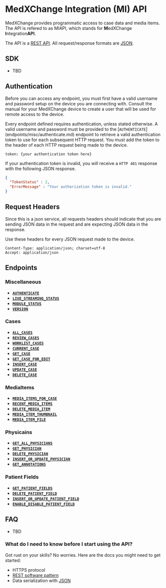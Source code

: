 # MedXChange Integration (MI) API

MedXChange provides programmatic access to case data and media items. The API is refered to as MIAPI, which stands for **M**edXChange **I**ntegration**API**.

The API is a [REST API]. All request/response formats are [JSON].

## SDK

* TBD

## Authentication

Before you can access any endpoint, you must first have a valid username and password setup on the device you are connecting with. Consult the manual for your MedXChange device to create a user that will be used for remote access to the device.

Every endpoint defined requires authentication, unless stated otherwise. A valid username and password must be provided to the [<code>AUTHENTICATE</code>] (endpoints/misc/authenticate.md) endpoint to retrieve a valid authentication token to use for each subsequent HTTP request. You must add the token to the header of each HTTP request being made to the device.

```
token: {your authentication token here}
```

If your authentication token is invalid, you will receive a `HTTP 401` response with the following JSON response.

``` json
{
  "TokenStatus" : 2,
  "ErrorMessage" : "Your authorization token is invalid."
}
```

## Request Headers

Since this is a json service, all requests headers should indicate that you are sending JSON data in the request and are expecting JSON data in the response.

Use these headers for every JSON request made to the device.

	Content-Type: application/json; charset=utf-8
	Accept: application/json

## Endpoints

### Miscellaneous

- **[<code>AUTHENTICATE</code>](endpoints/misc/authenticate.md)**
- **[<code>LIVE_STREAMING_STATUS</code>](endpoints/misc/livestreamingstatus.md)**
- **[<code>MODULE_STATUS</code>](endpoints/misc/modulestatus.md)**
- **[<code>VERSION</code>](endpoints/misc/version.md)**

### Cases

- **[<code>ALL_CASES</code>](endpoints/cases/allcases.md)**
- **[<code>REVIEW_CASES</code>](endpoints/cases/reviewcases.md)**
- **[<code>WORKLIST_CASES</code>](endpoints/cases/worklistcases.md)**
- **[<code>CURRENT_CASE</code>](endpoints/cases/currentcase.md)**
- **[<code>GET_CASE</code>](endpoints/cases/getcase.md)**
- **[<code>GET_CASE_FOR_EDIT</code>](endpoints/cases/getcaseforedit.md)**
- **[<code>INSERT_CASE</code>](endpoints/cases/insertcase.md)**
- **[<code>UPDATE_CASE</code>](endpoints/cases/updatecase.md)**
- **[<code>DELETE_CASE</code>](endpoints/cases/deletecase.md)**

### MediaItems

- **[<code>MEDIA_ITEMS_FOR_CASE</code>](endpoints/media_items/mediaitemsforcase.md)**
- **[<code>RECENT_MEDIA_ITEMS</code>](endpoints/media_items/recentmediaitems.md)**
- **[<code>DELETE_MEDIA_ITEM</code>](endpoints/media_items/deletemediaitem.md)**
- **[<code>MEDIA_ITEM_THUMBNAIL</code>](endpoints/media_items/mediaitemthumbnail.md)**
- **[<code>MEDIA_ITEM_FILE</code>](endpoints/media_items/mediaitemfile.md)**

### Physicains

- **[<code>GET_ALL_PHYSICIANS</code>](endpoints/physicians/getallphysicians.md)**
- **[<code>GET_PHYSICIAN</code>](endpoints/physicians/getphysician.md)**
- **[<code>DELETE_PHYSICIAN</code>](endpoints/physicians/deletephysician.md)**
- **[<code>INSERT_OR_UPDATE_PHYSICIAN</code>](endpoints/physicians/insertorupdatephysician.md)**
- **[<code>GET_ANNOTATIONS</code>](endpoints/physicians/getannotations.md)**

### Patient Fields

- **[<code>GET_PATIENT_FIELDS</code>](endpoints/patient_fields/getpatientfields.md)**
- **[<code>DELETE_PATIENT_FIELD</code>](endpoints/patient_fields/deletepatientfield.md)**
- **[<code>INSERT_OR_UPDATE_PATIENT_FIELD</code>](endpoints/patient_fields/insertorupdatepatientfield.md)**
- **[<code>ENABLE_DISABLE_PATIENT_FIELD</code>](endpoints/patient_fields/enabledisablepatientfield.md)**

## FAQ

* TBD

### What do I need to know before I start using the API?

Got rust on your skills? No worries. Here are the docs you might need to get started:

- HTTPS protocol
- [REST software pattern][]
- Data serialization with [JSON][]

[JSON]: http://json.org
[REST software pattern]: http://en.wikipedia.org/wiki/Representational_State_Transfer
[REST API]: http://en.wikipedia.org/wiki/Representational_State_Transfer "RESTful"
